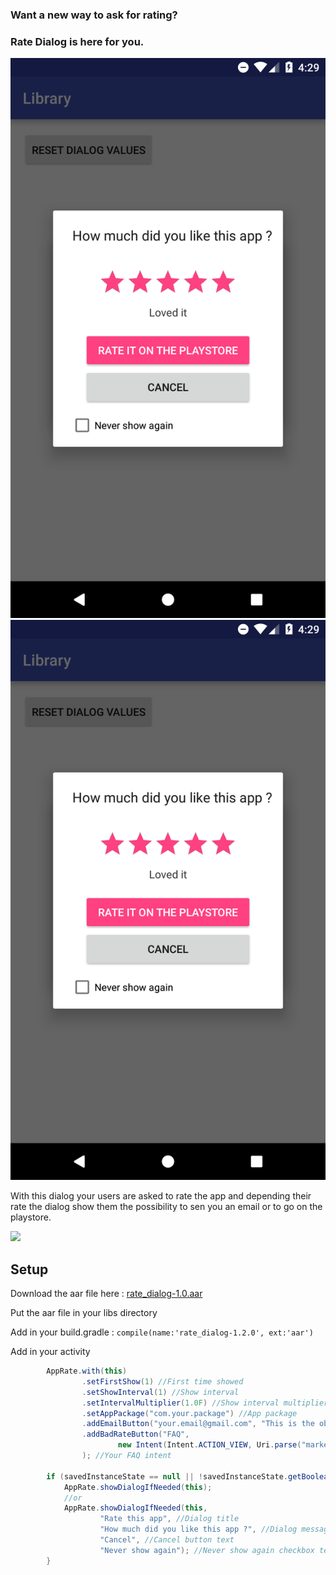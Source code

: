 ### Want a new way to ask for rating?

### Rate Dialog is here for you.

![](screenshot_1.png)
![](screenshot_1.png)

With this dialog your users are asked to rate the app and depending their rate the dialog show them the possibility to sen you an email or to go on the playstore.

![](https://s31.postimg.org/8d3vqcepn/ezgif_458605017.gif)

## Setup
Download the aar file here : [rate_dialog-1.0.aar](https://github.com/SylvainLagache/rate-dialog/blob/master/RateDialog/export/rate_dialog-1.1.0.aar)

Put the aar file in your libs directory

Add in your build.gradle : `compile(name:'rate_dialog-1.2.0', ext:'aar')`

Add in your activity
```java
        AppRate.with(this)
                .setFirstShow(1) //First time showed
                .setShowInterval(1) //Show interval
                .setIntervalMultiplier(1.0F) //Show interval multiplier
                .setAppPackage("com.your.package") //App package
                .addEmailButton("your.email@gmail.com", "This is the object") //Add an email button
                .addBadRateButton("FAQ",
                        new Intent(Intent.ACTION_VIEW, Uri.parse("market://details?id=" + "com.lagache.sylvain.xhomebar"))
                ); //Your FAQ intent

        if (savedInstanceState == null || !savedInstanceState.getBoolean(ARG_ALREADY_STARTED)) {
            AppRate.showDialogIfNeeded(this);
            //or
            AppRate.showDialogIfNeeded(this,
                    "Rate this app", //Dialog title
                    "How much did you like this app ?", //Dialog message
                    "Cancel", //Cancel button text
                    "Never show again"); //Never show again checkbox text
        }
```
